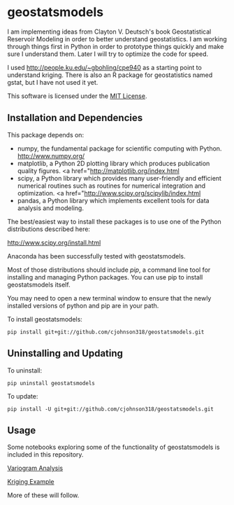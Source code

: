 geostatsmodels
==============

I am implementing ideas from Clayton V. Deutsch's book Geostatistical Reservoir Modeling in order to better understand geostatistics. I am working through things first in Python in order to prototype things quickly and make sure I understand them. Later I will try to optimize the code for speed.

I used http://people.ku.edu/~gbohling/cpe940 as a starting point to understand kriging. There is also an R package for geostatistics named gstat, but I have not used it yet.

This software is licensed under the [MIT License](http://opensource.org/licenses/MIT).

Installation and Dependencies
-----------------------------

This package depends on:
 * numpy, the fundamental package for scientific computing with Python. <a href="http://www.numpy.org/">http://www.numpy.org/</a>  
 * matplotlib, a Python 2D plotting library which produces publication quality figures. <a href="<a href="http://matplotlib.org/index.html">http://matplotlib.org/index.html</a>
 * scipy, a Python library which provides many user-friendly and efficient numerical routines such as routines for numerical integration and optimization. <a href="<a href="http://www.scipy.org/scipylib/index.html">http://www.scipy.org/scipylib/index.html</a>
 * pandas, a Python library which implements excellent tools for data analysis and modeling. 

The best/easiest way to install these packages is to use one of the Python distributions described here:

<a href="http://www.scipy.org/install.html">http://www.scipy.org/install.html</a>

Anaconda has been successfully tested with geostatsmodels.

Most of those distributions should include <em>pip</em>, a command line tool for installing and 
managing Python packages.  You can use pip to install geostatsmodels itself.  
 
You may need to open a new terminal window to ensure that the newly installed versions of python and pip
are in your path.

To install geostatsmodels:

`pip install git+git://github.com/cjohnson318/geostatsmodels.git`

Uninstalling and Updating
-------------------------

To uninstall:

`pip uninstall geostatsmodels`

To update:

`pip install -U git+git://github.com/cjohnson318/geostatsmodels.git`

Usage
------
Some notebooks exploring some of the functionality of geostatsmodels is included in this repository.  

[Variogram Analysis](http://nbviewer.ipython.org/github/cjohnson318/geostatsmodels/blob/master/notebooks/VariogramAnalysis.ipynb)

[Kriging Example](http://nbviewer.ipython.org/github/cjohnson318/geostatsmodels/blob/master/notebooks/KrigingExample.ipynb)

More of these will follow.


